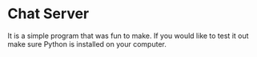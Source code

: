 # Chat Server

It is a simple program that was fun to make. If you would like to test it out make sure Python is installed on your computer.
